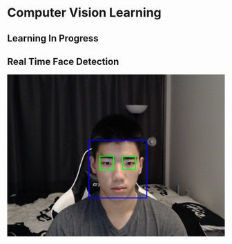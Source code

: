 # Computer Vision Learning

## Learning In Progress

## Real Time Face Detection

![1565239140037](./readme_img/face_detection.png)